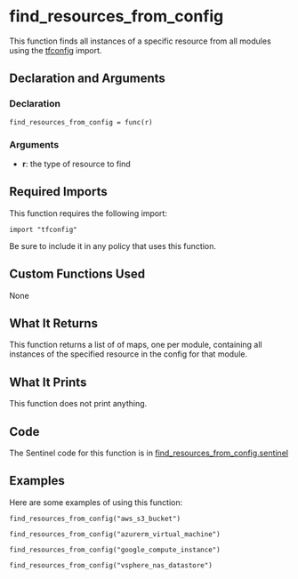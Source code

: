 # find_resources_from_config
This function finds all instances of a specific resource from all modules using the [tfconfig](https://www.terraform.io/docs/enterprise/sentinel/import/tfconfig.html) import.

## Declaration and Arguments

### Declaration
`find_resources_from_config = func(r)`

### Arguments
* **r**: the type of resource to find

## Required Imports
This function requires the following import:
```
import "tfconfig"
```
Be sure to include it in any policy that uses this function.

## Custom Functions Used
None

## What It Returns
This function returns a list of of maps, one per module, containing all instances of the specified resource in the config for that module.

## What It Prints
This function does not print anything.

## Code
The Sentinel code for this function is in [find_resources_from_config.sentinel](./find_resources_from_config.sentinel)

## Examples
Here are some examples of using this function:
```
find_resources_from_config("aws_s3_bucket")

find_resources_from_config("azurerm_virtual_machine")

find_resources_from_config("google_compute_instance")

find_resources_from_config("vsphere_nas_datastore")
```
